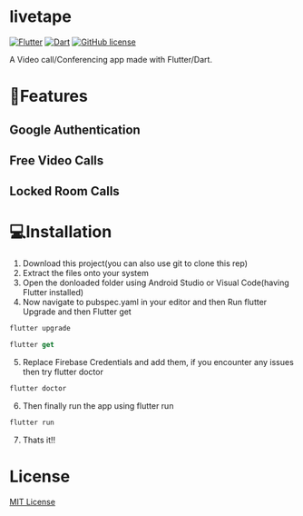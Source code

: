 # livetape

<a href="https://flutter.dev/"><img alt="Flutter" src="https://img.shields.io/badge/Flutter-%2302569B.svg?style=flat&logo=Flutter&logoColor=white"></a>
<a href="https://flutter.dev/"><img alt="Dart" src="https://img.shields.io/badge/dart-%230175C2.svg?style=for-the-badge&logo=dart&logoColor=white"></a>
<a href="https://github.com/Afroz-Shaikh/ncovid19/blob/master/LICENSE"><img alt="GitHub license" src="https://img.shields.io/github/license/Afroz-Shaikh/ncovid19"></a>

A Video call/Conferencing app made with Flutter/Dart.

# 🚀Features

## Google Authentication

## Free Video Calls

## Locked Room Calls

# 💻Installation

1. Download this project(you can also use git to clone this rep)
2. Extract the files onto your system
3. Open the donloaded folder using Android Studio or Visual Code(having Flutter installed)
4. Now navigate to pubspec.yaml in your editor and then Run flutter Upgrade and then Flutter get

```dart
flutter upgrade
```

```dart
flutter get
```

5. Replace Firebase Credentials and add them, if you encounter any issues then try flutter doctor

```dart
flutter doctor
```

6. Then finally run the app using flutter run

```dart
flutter run
```

7. Thats it!!

# License

<a href="https://github.com/Afroz-Shaikh/happify-app/blob/master/LICENSE">MIT License</a>
